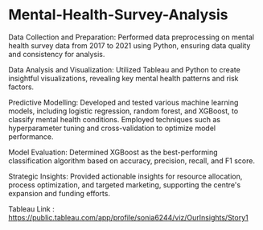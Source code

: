 # Mental-Health-Survey-Analysis

Data Collection and Preparation: Performed data preprocessing on mental health survey data from 2017 to 2021 using Python, ensuring data quality and consistency for analysis.

Data Analysis and Visualization: Utilized Tableau and Python to create insightful visualizations, revealing key mental health patterns and risk factors.

Predictive Modelling: Developed and tested various machine learning models, including logistic regression, random forest, and XGBoost, to classify mental health conditions. Employed techniques such as hyperparameter tuning and cross-validation to optimize model performance.

Model Evaluation: Determined XGBoost as the best-performing classification algorithm based on accuracy, precision, recall, and F1 score.

Strategic Insights: Provided actionable insights for resource allocation, process optimization, and targeted marketing, supporting the centre's expansion and funding efforts.

Tableau Link : https://public.tableau.com/app/profile/sonia6244/viz/OurInsights/Story1

